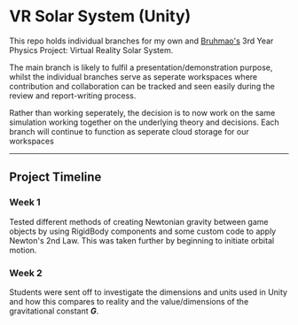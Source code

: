 # VR Solar System (Unity)
 This repo holds individual branches for my own and [Bruhmao's](https://github.com/Bruhmao "My partner's GitHub Profile") 3rd Year Physics Project: Virtual Reality Solar System.

 The main branch is likely to fulfil a presentation/demonstration purpose, whilst the individual branches serve as seperate workspaces where contribution and collaboration can be tracked and seen easily during the review and report-writing process.

 Rather than working seperately, the decision is to now work on the same simulation working together on the underlying theory and decisions. Each branch will continue to function as seperate cloud storage for our workspaces
 ***
 ## Project Timeline
 ### Week 1
 Tested different methods of creating Newtonian gravity between game objects by using RigidBody components and some custom code to apply Newton's 2nd Law. This was taken further by beginning to initiate orbital motion.

 ### Week 2
 Students were sent off to investigate the dimensions and units used in Unity and how this compares to reality and the value/dimensions of the gravitational constant ***G***.
